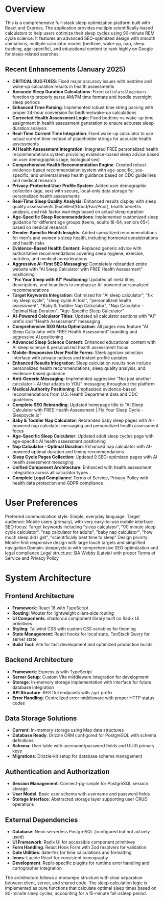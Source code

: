 # Overview

This is a comprehensive full-stack sleep optimization platform built with React and Express. The application provides multiple scientifically-based calculators to help users optimize their sleep cycles using 90-minute REM cycle science. It features an advanced SEO-optimized design with smooth animations, multiple calculator modes (bedtime, wake-up, nap, sleep tracking, age-specific), and educational content to rank highly on Google for sleep-related searches.

## Recent Enhancements (January 2025)
- **CRITICAL BUG FIXES**: Fixed major accuracy issues with bedtime and wake-up calculation results in health assessments
- **Accurate Sleep Duration Calculations**: Fixed `calculateSleepHours` function to properly parse AM/PM time formats and handle overnight sleep periods
- **Enhanced Time Parsing**: Implemented robust time string parsing with proper 24-hour conversion for bedtime/wake-up calculations
- **Corrected Health Assessment Logic**: Fixed bedtime vs wake-up time assignment in health assessment generation to ensure accurate sleep duration analysis
- **Real-Time Current Time Integration**: Fixed wake-up calculator to use actual current time instead of placeholder strings for accurate health assessments
- **AI Health Assessment Integration**: Integrated FREE personalized health recommendations system providing evidence-based sleep advice based on user demographics (age, biological sex)
- **Comprehensive Health Recommendation Engine**: Created robust evidence-based recommendation system with age-specific, sex-specific, and universal sleep health guidance based on CDC guidelines and medical research
- **Privacy-Protected User Profile System**: Added user demographic collection (age, sex) with secure, local-only data storage for personalized health assessments
- **Real-Time Sleep Quality Analysis**: Enhanced results display with sleep quality assessments (Excellent/Good/Fair/Poor), health benefits analysis, and risk factor warnings based on actual sleep duration
- **Age-Specific Sleep Recommendations**: Implemented customized sleep guidance for different age groups (teens, adults 18-64, seniors 65+) based on medical research
- **Gender-Specific Health Insights**: Added specialized recommendations for men's and women's sleep health, including hormonal considerations and health risks
- **Evidence-Based Health Content**: Replaced generic advice with authoritative recommendations covering sleep hygiene, exercise, nutrition, and medical considerations
- **Aggressive AI-First SEO Messaging**: Completely rebranded entire website with "AI Sleep Calculator with FREE Health Assessment" positioning
- **"Fix Your Sleep with AI" Positioning**: Updated all meta titles, descriptions, and headlines to emphasize AI-powered personalized recommendations
- **Target Keywords Integration**: Optimized for "AI sleep calculator", "fix my sleep cycle", "sleep cycle AI tool", "personalized health assessment", "Baby & Toddler Nap Calculator", "Nap Calculator - Optimal Nap Duration", "Age-Specific Sleep Calculator"
- **AI-Powered Calculator Titles**: Updated all calculator sections with "AI" prefix and "Health Assessment" messaging
- **Comprehensive SEO Meta Optimization**: All pages now feature "AI Sleep Calculator with FREE Health Assessment" branding and aggressive AI positioning
- **Advanced Sleep Science Content**: Enhanced educational content with AI sleep science & personalized health assessment focus
- **Mobile-Responsive User Profile Forms**: Sleek age/sex selection interface with privacy notices and instant profile updates
- **Enhanced Results Integration**: Sleep calculation results now include personalized health recommendations, sleep quality analysis, and evidence-based guidance
- **Anti-Generic Messaging**: Implemented aggressive "Not just another calculator – AI that adapts to YOU" messaging throughout the platform
- **Medical Authority Positioning**: Emphasized evidence-based recommendations from U.S. Health Department data and CDC guidelines
- **Complete SEO Rebranding**: Updated homepage title to "AI Sleep Calculator with FREE Health Assessment | Fix Your Sleep Cycle - Sleepcycle.io"
- **Baby & Toddler Nap Calculator**: Rebranded baby sleep pages with AI-powered nap calculator messaging and personalized health assessment focus
- **Age-Specific Sleep Calculator**: Updated adult sleep cycles page with age-specific AI health assessment positioning
- **Nap Calculator - Optimal Duration**: Enhanced nap calculator with AI-powered optimal duration and timing recommendations
- **Sleep Cycle Pages Collection**: Updated 9 SEO-optimized pages with AI health assessment messaging
- **Unified Component Architecture**: Enhanced with health assessment integration across all calculator types
- **Complete Legal Compliance**: Terms of Service, Privacy Policy with health data protection and GDPR compliance

# User Preferences

Preferred communication style: Simple, everyday language.
Target audience: Mobile users (primary), with very easy-to-use mobile interface
SEO focus: Target keywords including "sleep calculator", "90 minute sleep cycle calculator", "nap calculator for adults", "baby nap calculator", "how much sleep did I get", "scientifically best time to sleep"
Design priority: Mobile-first responsive design with large touch targets and simplified navigation
Domain: sleepcycle.io with comprehensive SEO optimization and legal compliance
Legal structure: SIA Webby (Latvia) with proper Terms of Service and Privacy Policy

# System Architecture

## Frontend Architecture
- **Framework**: React 18 with TypeScript
- **Routing**: Wouter for lightweight client-side routing
- **UI Components**: shadcn/ui component library built on Radix UI primitives
- **Styling**: Tailwind CSS with custom CSS variables for theming
- **State Management**: React hooks for local state, TanStack Query for server state
- **Build Tool**: Vite for fast development and optimized production builds

## Backend Architecture
- **Framework**: Express.js with TypeScript
- **Server Setup**: Custom Vite middleware integration for development
- **Storage**: In-memory storage implementation with interface for future database integration
- **API Structure**: RESTful endpoints with `/api` prefix
- **Error Handling**: Centralized error middleware with proper HTTP status codes

## Data Storage Solutions
- **Current**: In-memory storage using Map data structures
- **Database Ready**: Drizzle ORM configured for PostgreSQL with schema definitions
- **Schema**: User table with username/password fields and UUID primary keys
- **Migrations**: Drizzle-kit setup for database schema management

## Authentication and Authorization
- **Session Management**: Connect-pg-simple for PostgreSQL session storage
- **User Model**: Basic user schema with username and password fields
- **Storage Interface**: Abstracted storage layer supporting user CRUD operations

## External Dependencies
- **Database**: Neon serverless PostgreSQL (configured but not actively used)
- **UI Framework**: Radix UI for accessible component primitives
- **Form Handling**: React Hook Form with Zod resolvers for validation
- **Date Utilities**: date-fns for time calculations and formatting
- **Icons**: Lucide React for consistent iconography
- **Development**: Replit-specific plugins for runtime error handling and cartographer integration

The architecture follows a monorepo structure with clear separation between client, server, and shared code. The sleep calculation logic is implemented as pure functions that calculate optimal sleep times based on 90-minute sleep cycles, accounting for a 15-minute fall-asleep period.